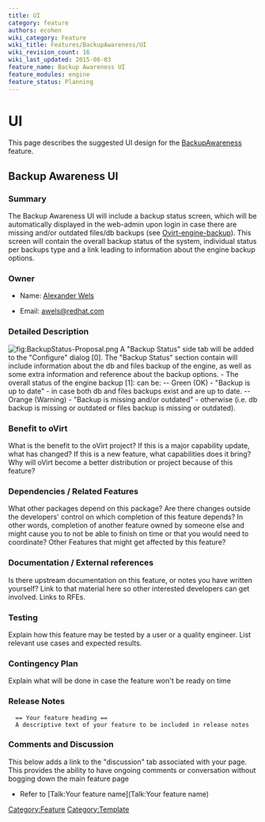 ```yaml
---
title: UI
category: feature
authors: ecohen
wiki_category: Feature
wiki_title: Features/BackupAwareness/UI
wiki_revision_count: 16
wiki_last_updated: 2015-06-03
feature_name: Backup Awareness UI
feature_modules: engine
feature_status: Planning
---
```


# UI

This page describes the suggested UI design for the [BackupAwareness](BackupAwareness) feature.

## Backup Awareness UI

### Summary

The Backup Awareness UI will include a backup status screen, which will be automatically displayed in the web-admin upon login in case there are missing and/or outdated files/db backups (see [Ovirt-engine-backup](Ovirt-engine-backup)). This screen will contain the overall backup status of the system, individual status per backups type and a link leading to information about the engine backup options.

### Owner

*   Name: [ Alexander Wels](User:Awels)

<!-- -->

*   Email: awels@redhat.com

### Detailed Description

![](BackupStatus-Proposal.png "fig:BackupStatus-Proposal.png") A "Backup Status" side tab will be added to the "Configure" dialog [0]. The "Backup Status" section contain will include information about the db and files backup of the engine, as well as some extra information and reference about the backup options. - The overall status of the engine backup [1]: can be: -- Green (OK) - "Backup is up to date" - in case both db and files backups exist and are up to date. -- Orange (Warning) - "Backup is missing and/or outdated" - otherwise (i.e. db backup is missing or outdated or files backup is missing or outdated).

### Benefit to oVirt

What is the benefit to the oVirt project? If this is a major capability update, what has changed? If this is a new feature, what capabilities does it bring? Why will oVirt become a better distribution or project because of this feature?

### Dependencies / Related Features

What other packages depend on this package? Are there changes outside the developers' control on which completion of this feature depends? In other words, completion of another feature owned by someone else and might cause you to not be able to finish on time or that you would need to coordinate? Other Features that might get affected by this feature?

### Documentation / External references

Is there upstream documentation on this feature, or notes you have written yourself? Link to that material here so other interested developers can get involved. Links to RFEs.

### Testing

Explain how this feature may be tested by a user or a quality engineer. List relevant use cases and expected results.

### Contingency Plan

Explain what will be done in case the feature won't be ready on time

### Release Notes

      == Your feature heading ==
      A descriptive text of your feature to be included in release notes

### Comments and Discussion

This below adds a link to the "discussion" tab associated with your page. This provides the ability to have ongoing comments or conversation without bogging down the main feature page

*   Refer to [Talk:Your feature name](Talk:Your feature name)

<Category:Feature> <Category:Template>
